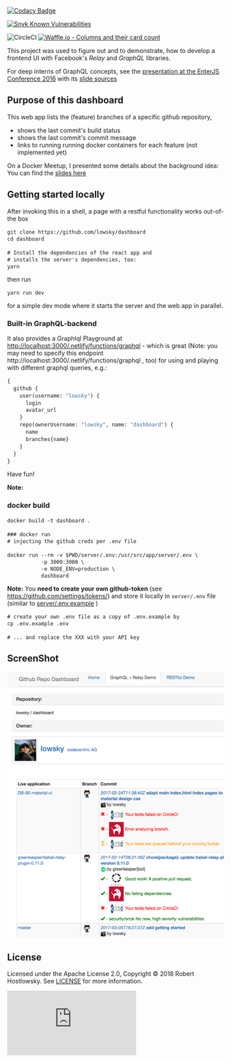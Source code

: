 [![Codacy Badge](https://api.codacy.com/project/badge/Grade/5f6f0a485bfe4afab427fdba4eae3ac2)](https://www.codacy.com/app/skylab/dashboard)

[![Snyk Known Vulnerabilities](https://snyk.io/test/github/lowsky/dashboard/badge.svg)](https://snyk.io/test/github/lowsky/dashboard) 

![CircleCI](https://circleci.com/gh/lowsky/dashboard.svg?style=svg) 
[![Waffle.io - Columns and their card count](https://badge.waffle.io/lowsky/dashboard.svg?columns=all)](https://waffle.io/lowsky/dashboard)

This project was used to figure out and to demonstrate, how to develop a frontend UI with Facebook's _Relay_ and _GraphQL_ libraries.

For deep interns of GraphQL concepts, see the [presentation at the EnterJS Conference 2016](https://lowsky.github.io/deck-graphql-relay-talk) with its [slide sources](https://www.github.com/lowsky/deck-graphql-relay-talk)

## Purpose of this dashboard

This web app lists the (feature) branches of a specific github repository,

-   shows the last commit's build status
-   shows the last commit's commit message
-   links to running running docker containers for each feature (not implemented yet)

On a Docker Meetup, I presented some details about the background idea: You can find the [slides here](https://github.com/lowsky/dockerMeetupSlides)

## Getting started locally

After invoking this in a shell, a page with a restful functionality works out-of-the box

    git clone https://github.com/lowsky/dashboard
    cd dashboard
    
    # Install the dependencies of the react app and
    # installs the server's dependencies, too:
    yarn 
    
then run  

    yarn run dev
    
for a simple dev mode where it starts the server and the web app in parallel.


### Built-in GraphQL-backend

It also provides a GraphIql Playground at <http://localhost:3000/.netlify/functions/graphql> - which is great 
(Note: you may need to specify this endpoint http://localhost:3000/.netlify/functions/graphql , too)
for using and playing with different graphql queries, e.g.:
```graphql
{
  github {
    user(username: "lowsky") {
      login
      avatar_url
    }
    repo(ownerUsername: "lowsky", name: "dashboard") {
      name
      branches{name}
    }
  }
}
```

Have fun!
    
**Note:**
### docker build

    docker build -t dashboard .
    
    ### docker run
    # injecting the github creds per .env file
    
    docker run --rm -v $PWD/server/.env:/usr/src/app/server/.env \
               -p 3000:3000 \
               -e NODE_ENV=production \
               dashboard

**Note:**
You  **need to create your own github-token** (see https://github.com/settings/tokens/) and 
store it locally in `server/.env` file (similar to [server/.env.example](server/.env.example) )

    # create your own .env file as a copy of .env.example by
    cp .env.example .env
    
    # ... and replace the XXX with your API key
    

## ScreenShot

![Preview image](./assets/images/DashboardDemo.png)


## License

Licensed under the Apache License 2.0, Copyright ©️ 2018 Robert Hostlowsky. See [LICENSE](LICENSE) for more information.

![Analytics](https://ga-beacon.appspot.com/UA-72383363-1/lowsky/dashboard/README.md)
